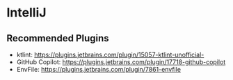 IntelliJ
=========

Recommended Plugins
-------------------

* ktlint: https://plugins.jetbrains.com/plugin/15057-ktlint-unofficial-
* GitHub Copilot: https://plugins.jetbrains.com/plugin/17718-github-copilot
* EnvFile: https://plugins.jetbrains.com/plugin/7861-envfile
